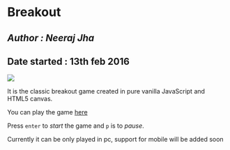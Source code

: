 **Breakout** 
===================
*Author : Neeraj Jha*
--------
Date started : 13th feb 2016
----------

![](http://i.imgur.com/DiYvtM6.png)

It is the classic breakout game created in pure vanilla JavaScript and HTML5 canvas.

You can play the game [here](http://htmlpreview.github.io/?https://github.com/Jonsnow21/breakout/blob/master/indexgame.html) 

Press `enter` to *start* the game and `p` is to *pause*.

Currently it can be only played in pc, support for mobile will be added soon
 
